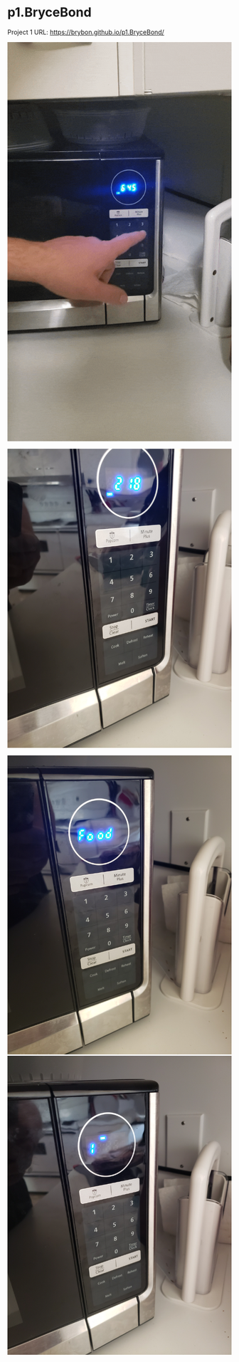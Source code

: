 # p1.BryceBond

Project 1 URL: https://brybon.github.io/p1.BryceBond/

![](Microwave.gif)

![Image description](https://github.com/BryBon/p1.BryceBond/blob/main/Base%20image.jpg)

![Image description](https://github.com/BryBon/p1.BryceBond/blob/main/Reheat%201.jpg)
![Image description](https://github.com/BryBon/p1.BryceBond/blob/main/Reheat%202.jpg)
